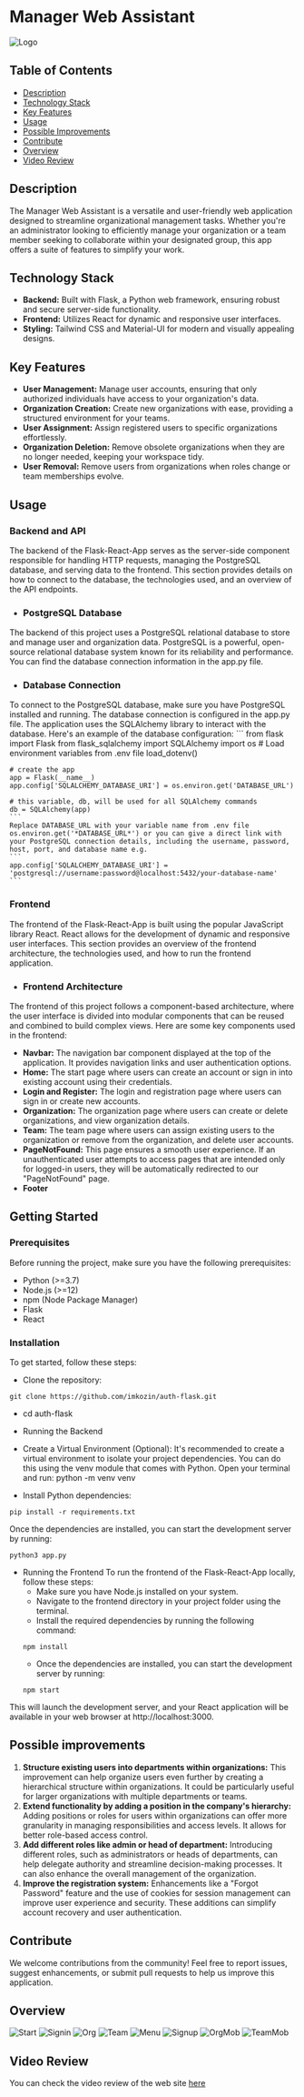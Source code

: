 # Manager Web Assistant
![Logo](./images/logo.jpeg)

## Table of Contents
- [Description](#desciption)
- [Technology Stack](#technology-stack)
- [Key Features](#key-features)
- [Usage](#usage)
- [Possible Improvements](#possible-improvements)
- [Contribute](#contribute)
- [Overview](#overview)
- [Video Review](#video-review)

## Description

The Manager Web Assistant is a versatile and user-friendly web application designed to streamline organizational management tasks. Whether you're an administrator looking to efficiently manage your organization or a team member seeking to collaborate within your designated group, this app offers a suite of features to simplify your work.

## Technology Stack

- **Backend:** Built with Flask, a Python web framework, ensuring robust and secure server-side functionality.
- **Frontend:** Utilizes React for dynamic and responsive user interfaces.
- **Styling:** Tailwind CSS and Material-UI for modern and visually appealing designs.

## Key Features

- **User Management:** Manage user accounts, ensuring that only authorized individuals have access to your organization's data.
- **Organization Creation:** Create new organizations with ease, providing a structured environment for your teams.
- **User Assignment:** Assign registered users to specific organizations effortlessly.
- **Organization Deletion:** Remove obsolete organizations when they are no longer needed, keeping your workspace tidy.
- **User Removal:** Remove users from organizations when roles change or team memberships evolve.


## Usage
### Backend and API
   The backend of the Flask-React-App serves as the server-side component responsible for handling HTTP requests, managing the PostgreSQL database, and serving data to the frontend. This section provides details on how to connect to the database, the technologies used, and an overview of the API endpoints.
   - ### PostgreSQL Database
   The backend of this project uses a PostgreSQL relational database to store and manage user and organization data. PostgreSQL is a powerful, open-source relational database system known for its reliability and performance. You can find the database connection information in the app.py file.
   - ### Database Connection
   To connect to the PostgreSQL database, make sure you have PostgreSQL installed and running. The database connection is configured in the app.py file. The application uses the SQLAlchemy library to interact with the database. Here's an example of the database configuration:
    ```
    from flask import Flask
    from flask_sqlalchemy import SQLAlchemy
    import os
    # Load environment variables from .env file
    load_dotenv()

    # create the app
    app = Flask(__name__)
    app.config['SQLALCHEMY_DATABASE_URI'] = os.environ.get('DATABASE_URL')

    # this variable, db, will be used for all SQLAlchemy commands
    db = SQLAlchemy(app)
    ```
    Replace DATABASE_URL with your variable name from .env file os.environ.get('*DATABASE_URL*') or you can give a direct link with your PostgreSQL connection details, including the username, password, host, port, and database name e.g. 
    ```
    app.config['SQLALCHEMY_DATABASE_URI'] = 'postgresql://username:password@localhost:5432/your-database-name'
    ``` 
    
### Frontend
The frontend of the Flask-React-App is built using the popular JavaScript library React. React allows for the development of dynamic and responsive user interfaces. This section provides an overview of the frontend architecture, the technologies used, and how to run the frontend application.
   - ### Frontend Architecture
   The frontend of this project follows a component-based architecture, where the user interface is divided into modular components that can be reused and combined to build complex views. Here are some key components used in the frontend:
   - **Navbar:** The navigation bar component displayed at the top of the application. It provides navigation links and user authentication options.
   - **Home:** The start page where users can create an account or sign in into existing account using their credentials.
   - **Login and Register:** The login and registration page where users can sign in or create new accounts.
   - **Organization:** The organization page where users can create or delete organizations, and view organization details.
   - **Team:** The team page where users can assign existing users to the organization or remove from the organization, and delete user accounts.
   - **PageNotFound:** This page ensures a smooth user experience. If an unauthenticated user attempts to access pages that are intended only for logged-in users, they will be automatically redirected to our "PageNotFound" page.
   - **Footer**

## Getting Started
### Prerequisites
Before running the project, make sure you have the following prerequisites:

- Python (>=3.7)
- Node.js (>=12)
- npm (Node Package Manager)
- Flask
- React

### Installation
To get started, follow these steps:

- Clone the repository:
```
git clone https://github.com/imkozin/auth-flask.git
```
   - cd auth-flask
   - Running the Backend
   - Create a Virtual Environment (Optional): It's recommended to create a virtual environment to isolate your project dependencies. You can do this using the venv module that comes with Python. Open your terminal and run: python -m venv venv

- Install Python dependencies:
```
pip install -r requirements.txt
```

Once the dependencies are installed, you can start the development server by running:
```
python3 app.py
```

- Running the Frontend
To run the frontend of the Flask-React-App locally, follow these steps:
   - Make sure you have Node.js installed on your system.
   - Navigate to the frontend directory in your project folder using the terminal.
   - Install the required dependencies by running the following command:
    ```
    npm install
    ```
   - Once the dependencies are installed, you can start the development server by running:
   ```
   npm start
   ```
This will launch the development server, and your React application will be available in your web browser at http://localhost:3000.



## Possible improvements

1. **Structure existing users into departments within organizations:** This improvement can help organize users even further by creating a hierarchical structure within organizations. It could be particularly useful for larger organizations with multiple departments or teams.
2. **Extend functionality by adding a position in the company's hierarchy:** Adding positions or roles for users within organizations can offer more granularity in managing responsibilities and access levels. It allows for better role-based access control.
3. **Add different roles like admin or head of department:** Introducing different roles, such as administrators or heads of departments, can help delegate authority and streamline decision-making processes. It can also enhance the overall management of the organization.
4. **Improve the registration system:** Enhancements like a "Forgot Password" feature and the use of cookies for session management can improve user experience and security. These additions can simplify account recovery and user authentication.

## Contribute
We welcome contributions from the community! Feel free to report issues, suggest enhancements, or submit pull requests to help us improve this application.

## Overview
![Start](./images/start.png)
![Signin](./images/signin.png)
![Org](./images/org.png)
![Team](./images/user.png)
![Menu](./images/menu-mob.png)
![Signup](./images/signup-mob.png)
![OrgMob](./images/org-mob.png)
![TeamMob](./images/user-mob.png)

## Video Review
You can check the video review of the web site [here](https://www.loom.com/share/7bbce5f1603140079720d79eaf026c2c)
